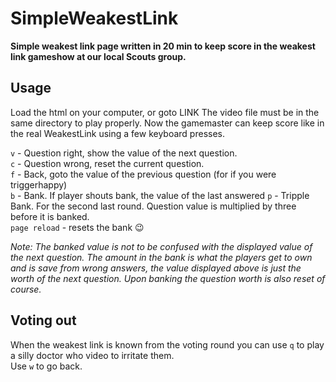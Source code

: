 # SimpleWeakestLink
**Simple weakest link page written in 20 min to keep score in the weakest link gameshow at our local Scouts group.**

## Usage
Load the html on your computer, or goto LINK The video file must be in the same directory to play properly.
Now the gamemaster can keep score like in the real WeakestLink using a few keyboard presses.

`v` - Question right, show the value of the next question.  
`c` - Question wrong, reset the current question.  
`f` - Back, goto the value of the previous question (for if you were triggerhappy)  
`b` - Bank. If player shouts bank, the value of the last answered 
`p` - Tripple Bank. For the second last round. Question value is multiplied by three before it is banked.   
`page reload` - resets the bank :wink:

_Note: The banked value is not to be confused with the displayed value of the next question. The amount in the bank is what the players get to own and is save from wrong answers, the value displayed above is just the worth of the next question. Upon banking the question worth is also reset of course._

## Voting out
When the weakest link is known from the voting round you can use `q` to play a silly doctor who video to irritate them.  
Use `w` to go back.
